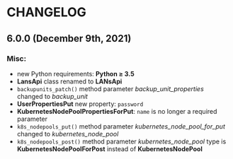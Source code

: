 # CHANGELOG

## 6.0.0 \(December 9th, 2021\)

### Misc:

* new Python requirements: **Python ≥ 3.5**
* **LansApi** class renamed to **LANsApi**
* `backupunits_patch()` method parameter _backup_unit_properties_ changed to _backup_unit_
* **UserPropertiesPut** new property: `password`
* **KubernetesNodePoolPropertiesForPut**: `name` is no longer a required parameter
* `k8s_nodepools_put()` method parameter _kubernetes_node_pool_for_put_ changed to _kubernetes_node_pool_
* `k8s_nodepools_post()` method parameter _kubernetes_node_pool_ type is **KubernetesNodePoolForPost** instead of **KubernetesNodePool**